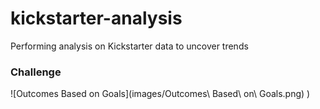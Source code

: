 # kickstarter-analysis
Performing analysis on Kickstarter data to uncover trends
### Challenge
![Outcomes Based on Goals](images/Outcomes\ Based\ on\ Goals.png) 
)
